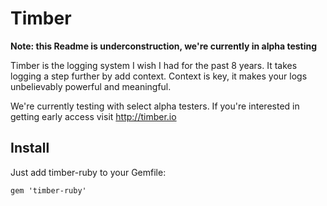 # Timber

**Note: this Readme is underconstruction, we're currently in alpha testing**

Timber is the logging system I wish I had for the past 8 years. It takes logging a step further by add context. Context is key, it makes your logs unbelievably powerful and meaningful.

We're currently testing with select alpha testers. If you're interested in getting early access visit http://timber.io

## Install

Just add timber-ruby to your Gemfile:

```
gem 'timber-ruby'
```
